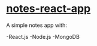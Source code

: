 # [notes-react-app](https://notes-app-m.herokuapp.com/)
A simple notes app with:

  -React.js
  -Node.js
  -MongoDB
